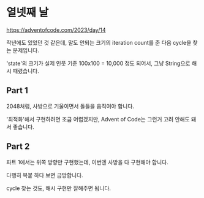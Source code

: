 # 열넷째 날

https://adventofcode.com/2023/day/14

작년에도 있었던 것 같은데, 말도 안되는 크기의 iteration count를 준 다음 cycle을 찾는 문제입니다.

'state'의 크기가 실제 인풋 기준 100x100 = 10,000 정도 되어서, 그냥 String으로 해시 때렸습니다.

## Part 1

2048처럼, 사방으로 기울이면서 돌들을 움직여야 합니다.

'최적화'해서 구현하려면 조금 어렵겠지만, Advent of Code는 그런거 고려 안해도 돼서 좋습니다.

## Part 2

파트 1에서는 위쪽 방향만 구현했는데, 이번엔 사방을 다 구현해야 합니다.

다행히 복붙 하다 보면 금방합니다.

cycle 찾는 것도, 해시 구현만 잘해주면 됩니다.

